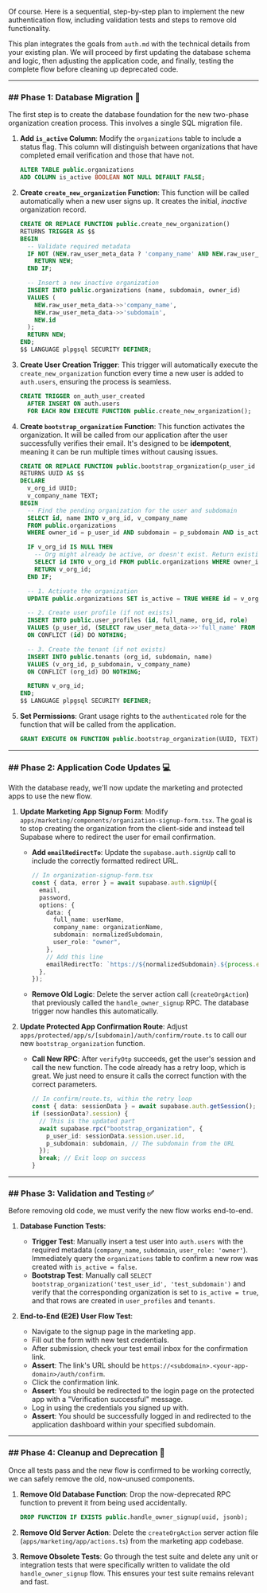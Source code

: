 <!-- transition.md -->
Of course. Here is a sequential, step-by-step plan to implement the new authentication flow, including validation tests and steps to remove old functionality.

This plan integrates the goals from `auth.md` with the technical details from your existing plan. We will proceed by first updating the database schema and logic, then adjusting the application code, and finally, testing the complete flow before cleaning up deprecated code.

---

### \#\# Phase 1: Database Migration 🚀

The first step is to create the database foundation for the new two-phase organization creation process. This involves a single SQL migration file.

1.  **Add `is_active` Column**: Modify the `organizations` table to include a status flag. This column will distinguish between organizations that have completed email verification and those that have not.

    ```sql
    ALTER TABLE public.organizations
    ADD COLUMN is_active BOOLEAN NOT NULL DEFAULT FALSE;
    ```

2.  **Create `create_new_organization` Function**: This function will be called automatically when a new user signs up. It creates the initial, _inactive_ organization record.

    ```sql
    CREATE OR REPLACE FUNCTION public.create_new_organization()
    RETURNS TRIGGER AS $$
    BEGIN
      -- Validate required metadata
      IF NOT (NEW.raw_user_meta_data ? 'company_name' AND NEW.raw_user_meta_data ? 'subdomain' AND NEW.raw_user_meta_data->>'user_role' = 'owner') THEN
        RETURN NEW;
      END IF;

      -- Insert a new inactive organization
      INSERT INTO public.organizations (name, subdomain, owner_id)
      VALUES (
        NEW.raw_user_meta_data->>'company_name',
        NEW.raw_user_meta_data->>'subdomain',
        NEW.id
      );
      RETURN NEW;
    END;
    $$ LANGUAGE plpgsql SECURITY DEFINER;
    ```

3.  **Create User Creation Trigger**: This trigger will automatically execute the `create_new_organization` function every time a new user is added to `auth.users`, ensuring the process is seamless.

    ```sql
    CREATE TRIGGER on_auth_user_created
      AFTER INSERT ON auth.users
      FOR EACH ROW EXECUTE FUNCTION public.create_new_organization();
    ```

4.  **Create `bootstrap_organization` Function**: This function activates the organization. It will be called from our application after the user successfully verifies their email. It's designed to be **idempotent**, meaning it can be run multiple times without causing issues.

    ```sql
    CREATE OR REPLACE FUNCTION public.bootstrap_organization(p_user_id UUID, p_subdomain TEXT)
    RETURNS UUID AS $$
    DECLARE
      v_org_id UUID;
      v_company_name TEXT;
    BEGIN
      -- Find the pending organization for the user and subdomain
      SELECT id, name INTO v_org_id, v_company_name
      FROM public.organizations
      WHERE owner_id = p_user_id AND subdomain = p_subdomain AND is_active = FALSE;

      IF v_org_id IS NULL THEN
        -- Org might already be active, or doesn't exist. Return existing org_id if active.
        SELECT id INTO v_org_id FROM public.organizations WHERE owner_id = p_user_id AND subdomain = p_subdomain AND is_active = TRUE;
        RETURN v_org_id;
      END IF;

      -- 1. Activate the organization
      UPDATE public.organizations SET is_active = TRUE WHERE id = v_org_id;

      -- 2. Create user profile (if not exists)
      INSERT INTO public.user_profiles (id, full_name, org_id, role)
      VALUES (p_user_id, (SELECT raw_user_meta_data->>'full_name' FROM auth.users WHERE id = p_user_id), v_org_id, 'owner')
      ON CONFLICT (id) DO NOTHING;

      -- 3. Create the tenant (if not exists)
      INSERT INTO public.tenants (org_id, subdomain, name)
      VALUES (v_org_id, p_subdomain, v_company_name)
      ON CONFLICT (org_id) DO NOTHING;

      RETURN v_org_id;
    END;
    $$ LANGUAGE plpgsql SECURITY DEFINER;
    ```

5.  **Set Permissions**: Grant usage rights to the `authenticated` role for the function that will be called from the application.

    ```sql
    GRANT EXECUTE ON FUNCTION public.bootstrap_organization(UUID, TEXT) TO authenticated;
    ```

---

### \#\# Phase 2: Application Code Updates 💻

With the database ready, we'll now update the marketing and protected apps to use the new flow.

1.  **Update Marketing App Signup Form**: Modify `apps/marketing/components/organization-signup-form.tsx`. The goal is to stop creating the organization from the client-side and instead tell Supabase where to redirect the user for email confirmation.
    - **Add `emailRedirectTo`**: Update the `supabase.auth.signUp` call to include the correctly formatted redirect URL.
      ```typescript
      // In organization-signup-form.tsx
      const { data, error } = await supabase.auth.signUp({
        email,
        password,
        options: {
          data: {
            full_name: userName,
            company_name: organizationName,
            subdomain: normalizedSubdomain,
            user_role: "owner",
          },
          // Add this line
          emailRedirectTo: `https://${normalizedSubdomain}.${process.env.NEXT_PUBLIC_APP_DOMAIN}/auth/confirm`,
        },
      });
      ```
    - **Remove Old Logic**: Delete the server action call (`createOrgAction`) that previously called the `handle_owner_signup` RPC. The database trigger now handles this automatically.

2.  **Update Protected App Confirmation Route**: Adjust `apps/protected/app/s/[subdomain]/auth/confirm/route.ts` to call our new `bootstrap_organization` function.
    - **Call New RPC**: After `verifyOtp` succeeds, get the user's session and call the new function. The code already has a retry loop, which is great. We just need to ensure it calls the correct function with the correct parameters.
      ```typescript
      // In confirm/route.ts, within the retry loop
      const { data: sessionData } = await supabase.auth.getSession();
      if (sessionData?.session) {
        // This is the updated part
        await supabase.rpc("bootstrap_organization", {
          p_user_id: sessionData.session.user.id,
          p_subdomain: subdomain, // The subdomain from the URL
        });
        break; // Exit loop on success
      }
      ```

---

### \#\# Phase 3: Validation and Testing ✅

Before removing old code, we must verify the new flow works end-to-end.

1.  **Database Function Tests**:
    - **Trigger Test**: Manually insert a test user into `auth.users` with the required metadata (`company_name`, `subdomain`, `user_role: 'owner'`). Immediately query the `organizations` table to confirm a new row was created with `is_active = false`.
    - **Bootstrap Test**: Manually call `SELECT bootstrap_organization('test_user_id', 'test_subdomain')` and verify that the corresponding organization is set to `is_active = true`, and that rows are created in `user_profiles` and `tenants`.

2.  **End-to-End (E2E) User Flow Test**:
    - Navigate to the signup page in the marketing app.
    - Fill out the form with new test credentials.
    - After submission, check your test email inbox for the confirmation link.
    - **Assert**: The link's URL should be `https://<subdomain>.<your-app-domain>/auth/confirm`.
    - Click the confirmation link.
    - **Assert**: You should be redirected to the login page on the protected app with a "Verification successful" message.
    - Log in using the credentials you signed up with.
    - **Assert**: You should be successfully logged in and redirected to the application dashboard within your specified subdomain.

---

### \#\# Phase 4: Cleanup and Deprecation 🧹

Once all tests pass and the new flow is confirmed to be working correctly, we can safely remove the old, now-unused components.

1.  **Remove Old Database Function**: Drop the now-deprecated RPC function to prevent it from being used accidentally.

    ```sql
    DROP FUNCTION IF EXISTS public.handle_owner_signup(uuid, jsonb);
    ```

2.  **Remove Old Server Action**: Delete the `createOrgAction` server action file (`apps/marketing/app/actions.ts`) from the marketing app codebase.

3.  **Remove Obsolete Tests**: Go through the test suite and delete any unit or integration tests that were specifically written to validate the old `handle_owner_signup` flow. This ensures your test suite remains relevant and fast.
